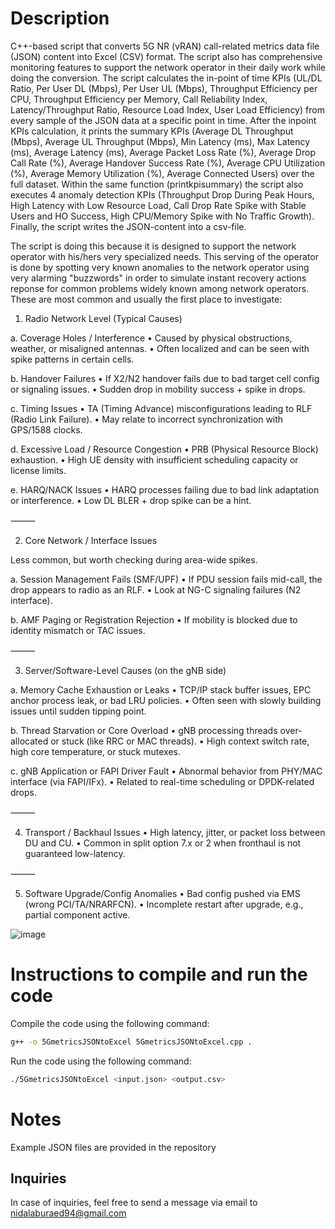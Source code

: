 # Description

C++-based script that converts 5G NR (vRAN) call-related metrics data file (JSON) content into Excel (CSV) format. The script also has comprehensive monitoring features to support the network operator in their daily work while doing the conversion. The script calculates the in-point of time KPIs (UL/DL Ratio, Per User DL (Mbps), Per User UL (Mbps), Throughput Efficiency per CPU, Throughput Efficiency per Memory, Call Reliability Index, Latency/Throughput Ratio, Resource Load Index, User Load Efficiency) from every sample of the JSON data at a specific point in time. After the inpoint KPIs calculation, it prints the summary KPIs (Average DL Throughput (Mbps), Average UL Throughput (Mbps), Min Latency (ms), Max Latency (ms), Average Latency (ms), Average Packet Loss Rate (%), Average Drop Call Rate (%), Average Handover Success Rate (%), Average CPU Utilization (%), Average Memory Utilization (%), Average Connected Users) over the full dataset. Within the same function (printkpisummary) the script also executes 4 anomaly detection KPIs (Throughput Drop During Peak Hours, High Latency with Low Resource Load, Call Drop Rate Spike with Stable Users and HO Success, High CPU/Memory Spike with No Traffic Growth). Finally, the script writes the JSON-content into a csv-file.

The script is doing this because it is designed to support the network operator with his/hers very specialized needs. This serving of the operator is done by spotting very known anomalies to the network operator using very alarming "buzzwords" in order to simulate instant recovery actions reponse for common problems widely known among network operators. These are most common and usually the first place to investigate:

1. Radio Network Level (Typical Causes)

a. Coverage Holes / Interference
	•	Caused by physical obstructions, weather, or misaligned antennas.
	•	Often localized and can be seen with spike patterns in certain cells.

b. Handover Failures
	•	If X2/N2 handover fails due to bad target cell config or signaling issues.
	•	Sudden drop in mobility success + spike in drops.

c. Timing Issues
	•	TA (Timing Advance) misconfigurations leading to RLF (Radio Link Failure).
	•	May relate to incorrect synchronization with GPS/1588 clocks.

d. Excessive Load / Resource Congestion
	•	PRB (Physical Resource Block) exhaustion.
	•	High UE density with insufficient scheduling capacity or license limits.

e. HARQ/NACK Issues
	•	HARQ processes failing due to bad link adaptation or interference.
	•	Low DL BLER + drop spike can be a hint.

⸻

2. Core Network / Interface Issues

Less common, but worth checking during area-wide spikes.

a. Session Management Fails (SMF/UPF)
	•	If PDU session fails mid-call, the drop appears to radio as an RLF.
	•	Look at NG-C signaling failures (N2 interface).

b. AMF Paging or Registration Rejection
	•	If mobility is blocked due to identity mismatch or TAC issues.

⸻

3. Server/Software-Level Causes (on the gNB side)

a. Memory Cache Exhaustion or Leaks
	•	TCP/IP stack buffer issues, EPC anchor process leak, or bad LRU policies.
	•	Often seen with slowly building issues until sudden tipping point.

b. Thread Starvation or Core Overload
	•	gNB processing threads over-allocated or stuck (like RRC or MAC threads).
	•	High context switch rate, high core temperature, or stuck mutexes.

c. gNB Application or FAPI Driver Fault
	•	Abnormal behavior from PHY/MAC interface (via FAPI/IFx).
	•	Related to real-time scheduling or DPDK-related drops.

⸻

4. Transport / Backhaul Issues
	•	High latency, jitter, or packet loss between DU and CU.
	•	Common in split option 7.x or 2 when fronthaul is not guaranteed low-latency.

⸻

5. Software Upgrade/Config Anomalies
	•	Bad config pushed via EMS (wrong PCI/TA/NRARFCN).
	•	Incomplete restart after upgrade, e.g., partial component active.

![image](https://github.com/user-attachments/assets/29d2afd0-4b65-4b01-b396-b4912668190c)

# Instructions to compile and run the code

Compile the code using the following command:

```bash
g++ -o 5GmetricsJSONtoExcel 5GmetricsJSONtoExcel.cpp .
```

Run the code using the following command:

```bash
./5GmetricsJSONtoExcel <input.json> <output.csv>
```

# Notes

Example JSON files are provided in the repository

## Inquiries

In case of inquiries, feel free to send a message via email to nidalaburaed94@gmail.com
